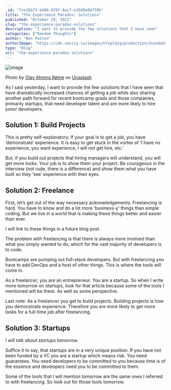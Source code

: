 ```yaml
---
_id: "7ce1bb73-b49b-4f9f-9ac7-e3580e047f8b"
title: "The Experience Paradox: Solutions"
published: "October 29, 2021"
slug: "the-experience-paradox-solutions"
description: "I want to provide the few solutions that I have seen"
categories: ["Random Thoughts"]
author: "Ben Patton"
authorImage: "https://cdn.sanity.io/images/nfspldzq/production/3ceeda54221c7c0614ecc51f955c7be39a1da34e-512x512.jpg"
type: "Blog"
url: "the-experience-paradox-solutions"
---
```


![image](https://cdn.sanity.io/images/nfspldzq/production/1a932aad78113f7f17912876b1f04be75e4ffcf0-1600x840.png?w=800)

Photo by [Olav Ahrens Røtne](https://unsplash.com/@olav_ahrens?utm_source=medium&utm_medium=referral) on [Unsplash](https://unsplash.com?utm_source=medium&utm_medium=referral)

As I said yesterday, I want to provide the few solutions that I have seen that have dramatically increased chances of getting a job while also sharing another path forward for recent bootcamp grads and those companies, primarily startups, that need developer talent and are more likely to hire junior developers.

## Solution 1: Build Projects

This is pretty self-explanatory. If your goal is to get a job, you have ‘demonstrate’ experience. It is easy to get stuck in the vortex of ‘I have no experience, you want experience, I will not get hire, etc.’

But, if you build out projects that hiring managers will understand, you will get more looks. Your job is to show them your project. Be courageous in the interview (not rude, there is a difference) and show them what you have built so they ‘see’ experience with their eyes.

## Solution 2: Freelance

First, let’s get out of the way necessary acknowledgements. Freelancing is hard. You have to know and do a lot more ‘business-y’ things than simple coding. But we live in a world that is making these things better and easier than ever.

I will link to these things in a future blog post.

The problem with freelancing is that there is always more involved than what you simply wanted to do, which for the vast majority of developers is to code.

Bootcamps are pumping out full-stack developers. But with freelancing you have to add DevOps and a host of other things. This is where the tools will come in.

As a freelancer, you are an entrepreneur. You are a startup. So when I write more tomorrow on startups, look for that article because some of the tools I mentioned will be there. As well as some perspective.

Last note: As a freelancer you get to build projects. Building projects is how you demonstrate experience. Therefore you are more likely to get more looks for a full-time job after freelancing.

## Solution 3: Startups

_I will talk about startups tomorrow._

Suffice it to say, that startups are in a very unique position. If you have not been funded by a VC you are a startup which means risk. You need guarantees. You need developers to be committed to you because time is of the essence and developers need you to be committed to them.

Some of the tools that I will mention tomorrow are the same ones I referred to with freelancing. So look out for those tools tomorrow.
